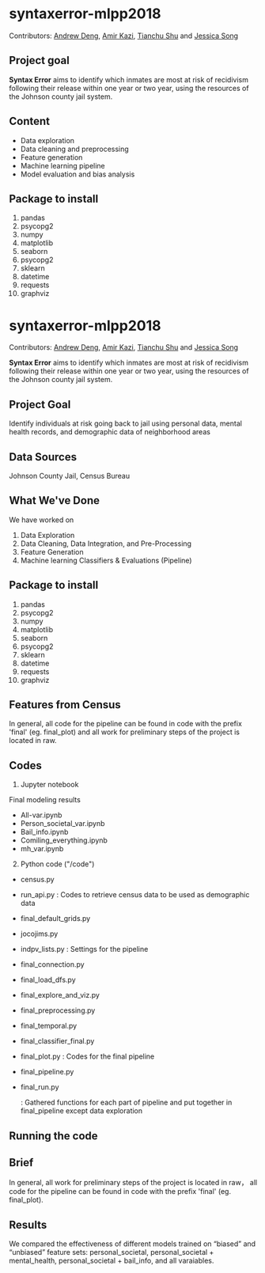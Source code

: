 # syntaxerror-mlpp2018

Contributors: [Andrew Deng](https://github.com/CAPPAndrew), [Amir Kazi](https://github.com/amirkazi), [Tianchu Shu](https://github.com/tianchu-shu) and [Jessica Song](https://github.com/belovedsong)


## Project goal
__Syntax Error__ aims to identify which inmates are most at risk of recidivism following their release within one year or two year, using the resources of the Johnson county jail system.


## Content
- Data exploration
- Data cleaning and preprocessing
- Feature generation
- Machine learning pipeline
- Model evaluation and bias analysis


## Package to install
1. pandas
2. psycopg2
3. numpy
4. matplotlib
5. seaborn
6. psycopg2
7. sklearn
8. datetime
9. requests
10. graphviz

# syntaxerror-mlpp2018

Contributors: [Andrew Deng](https://github.com/CAPPAndrew), [Amir Kazi](https://github.com/amirkazi), [Tianchu Shu](https://github.com/tianchu-shu) and [Jessica Song](https://github.com/belovedsong)


__Syntax Error__ aims to identify which inmates are most at risk of recidivism following their release within one year or two year, using the resources of the Johnson county jail system.

## Project Goal
Identify individuals at risk going back to jail using personal data, mental health records, and demographic data of 
neighborhood areas


## Data Sources
Johnson County Jail, Census Bureau



## What We've Done
We have worked on 
1) Data Exploration
2) Data Cleaning, Data Integration, and Pre-Processing
3) Feature Generation
4) Machine learning Classifiers & Evaluations (Pipeline)


## Package to install

1. pandas
2. psycopg2
3. numpy
4. matplotlib
5. seaborn
6. psycopg2
7. sklearn
8. datetime
9. requests
10. graphviz


## Features from Census
In general, all code for the pipeline can be found in code with the prefix 'final' (eg. final_plot) and all work for preliminary steps of the project is located in raw. 


## Codes
1) Jupyter notebook

Final modeling results
- All-var.ipynb
- Person_societal_var.ipynb
- Bail_info.ipynb
- Comiling_everything.ipynb
- mh_var.ipynb


2) Python code ("/code")

- census.py
- run_api.py
  : Codes to retrieve census data to be used as demographic data


- final_default_grids.py
- jocojims.py
- indpv_lists.py
  : Settings for the pipeline


- final_connection.py
- final_load_dfs.py
- final_explore_and_viz.py
- final_preprocessing.py
- final_temporal.py
- final_classifier_final.py
- final_plot.py
  : Codes for the final pipeline

- final_pipeline.py
- final_run.py

  : Gathered functions for each part of pipeline and put together in final_pipeline except data exploration


## Running the code




## Brief
In general, all work for preliminary steps of the project is located in raw， all code for the pipeline can be found in code with the prefix 'final' (eg. final_plot).

## Results
We compared the effectiveness of different models trained on “biased” and “unbiased” feature sets: personal_societal, personal_societal + mental_health, personal_societal + bail_info, and all varaiables.
